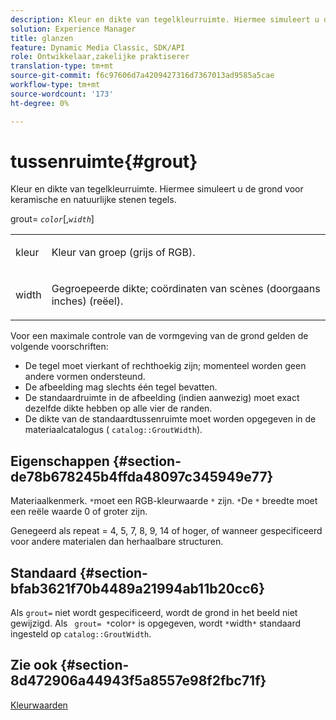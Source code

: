 ```yaml
---
description: Kleur en dikte van tegelkleurruimte. Hiermee simuleert u de grond voor keramische en natuurlijke stenen tegels.
solution: Experience Manager
title: glanzen
feature: Dynamic Media Classic, SDK/API
role: Ontwikkelaar,zakelijke praktiserer
translation-type: tm+mt
source-git-commit: f6c97606d7a4209427316d7367013ad9585a5cae
workflow-type: tm+mt
source-wordcount: '173'
ht-degree: 0%

---
```



# tussenruimte{#grout}

Kleur en dikte van tegelkleurruimte. Hiermee simuleert u de grond voor keramische en natuurlijke stenen tegels.

grout= *`color`*[,*`width`*]

<table id="simpletable_302B78CFC8F14E0F962D1D2064AD1371"> 
 <tr class="strow"> 
  <td class="stentry"> <p> <span class="codeph"> <span class="varname"> kleur  </span> </span> </p> </td> 
  <td class="stentry"> <p>Kleur van groep (grijs of RGB). </p> </td> 
 </tr> 
 <tr class="strow"> 
  <td class="stentry"> <p> <span class="codeph"> <span class="varname"> width  </span> </span> </p> </td> 
  <td class="stentry"> <p>Gegroepeerde dikte; coördinaten van scènes (doorgaans inches) (reëel). </p> </td> 
 </tr> 
</table>

Voor een maximale controle van de vormgeving van de grond gelden de volgende voorschriften:

* De tegel moet vierkant of rechthoekig zijn; momenteel worden geen andere vormen ondersteund.
* De afbeelding mag slechts één tegel bevatten.
* De standaardruimte in de afbeelding (indien aanwezig) moet exact dezelfde dikte hebben op alle vier de randen.
* De dikte van de standaardtussenruimte moet worden opgegeven in de materiaalcatalogus ( `catalog::GroutWidth`).

## Eigenschappen {#section-de78b678245b4ffda48097c345949e77}

Materiaalkenmerk. `*`moet een RGB-kleurwaarde `*` zijn. `*`De `*` breedte moet een reële waarde 0 of groter zijn.

Genegeerd als repeat = 4, 5, 7, 8, 9, 14 of hoger, of wanneer gespecificeerd voor andere materialen dan herhaalbare structuren.

## Standaard {#section-bfab3621f70b4489a21994ab11b20cc6}

Als `grout=` niet wordt gespecificeerd, wordt de grond in het beeld niet gewijzigd. Als ` grout= *`color`*` is opgegeven, wordt `*`width`*` standaard ingesteld op `catalog::GroutWidth`.

## Zie ook {#section-8d472906a44943f5a8557e98f2fbc71f}

[Kleurwaarden](../../../../../ir-api/http-protocol/image-rendering-api-ref/c-ir-http-protocol-ref/c-ir-http-protocol-syntax-and-features/r-ir-color-values.md#reference-657f95c0841742d2a55a48bc938303f6)
